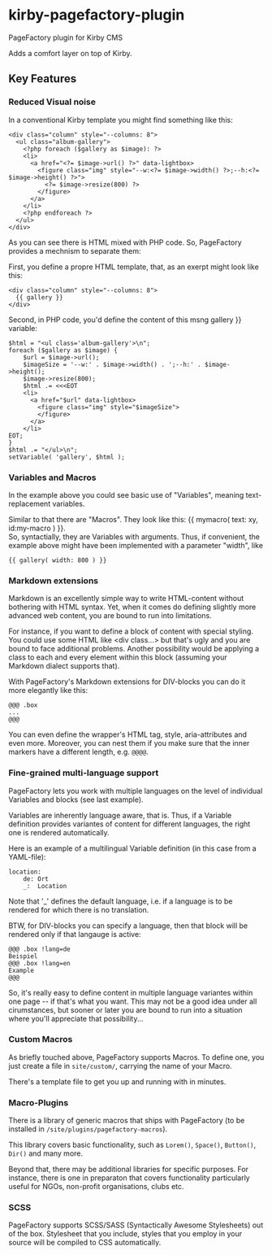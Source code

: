 # kirby-pagefactory-plugin

PageFactory plugin for Kirby CMS

Adds a comfort layer on top of Kirby.

## Key Features

### Reduced Visual noise

In a conventional Kirby template you might find something like this:

    <div class="column" style="--columns: 8">
      <ul class="album-gallery">
        <?php foreach ($gallery as $image): ?>
        <li>
          <a href="<?= $image->url() ?>" data-lightbox>
            <figure class="img" style="--w:<?= $image->width() ?>;--h:<?= $image->height() ?>">
              <?= $image->resize(800) ?>
            </figure>
          </a>
        </li>
        <?php endforeach ?>
      </ul>
    </div>

As you can see there is HTML mixed with PHP code.
So, PageFactory provides a mechnism to separate them:

First, you define a propre HTML template, that, as an exerpt might look like this:

    <div class="column" style="--columns: 8">
      {{ gallery }}
    </div>

Second, in PHP code, you'd define the content of this msng gallery }} variable:

	$html = "<ul class='album-gallery'>\n";
    foreach ($gallery as $image) {
    	$url = $image->url();
    	$imageSize = '--w:' . $image->width() . ';--h:' . $image->height();
    	$image->resize(800);
    	$html .= <<<EOT
        <li>
          <a href="$url" data-lightbox>
            <figure class="img" style="$imageSize">
            </figure>
          </a>
        </li>
    EOT;
	}
	$html .= "</ul>\n";
	setVariable( 'gallery', $html );



### Variables and Macros

In the example above you could see basic use of "Variables", meaning text-replacement variables.

Similar to that there are "Macros". They look like this: {{ mymacro( text: xy, id:my-macro ) }}.  
So, syntactially, they are Variables with arguments. Thus, if convenient, the example above might have been implemented with a parameter "width", like

	{{ gallery( width: 800 ) }}



### Markdown extensions

Markdown is an excellently simple way to write HTML-content without bothering with HTML syntax. 
Yet, when it comes do defining slightly more advanced web content, you are bound to run into limitations.

For instance, if you want to define a block of content with special styling. 
You could use some HTML like &lt;div class...> but that's ugly and you are bound to face additional problems.
Another possibility would be applying a class to each and every element within this block (assuming your Markdown dialect supports that).

With PageFactory's Markdown extensions for DIV-blocks you can do it more elegantly like this:

	@@@ .box
	...
	@@@

You can even define the wrapper's HTML tag, style, aria-attributes and even more. Moreover, you can nest them if you make sure that the inner markers have a different length, e.g. ``@@@@``.


### Fine-grained multi-language support

PageFactory lets you work with multiple languages on the level of individual Variables and blocks (see last example).

Variables are inherently language aware, that is. Thus, if a Variable definition provides variantes of content for different languages, the right one is rendered automatically.

Here is an example of a multilingual Variable definition (in this case from a YAML-file):

	location:
		de: Ort
		_:  Location

Note that '_' defines the default language, i.e. if a language is to be rendered for which there is no translation.

BTW, for DIV-blocks you can specify a language, then that block will be rendered only if that langauge is active:

	@@@ .box !lang=de
	Beispiel
	@@@ .box !lang=en
	Example
	@@@

So, it's really easy to define content in multiple language variantes within one page -- if that's what you want. This may not be a good idea under all cirumstances, but sooner or later you are bound to run into a situation where you'll appreciate that possibility...


### Custom Macros

As briefly touched above, PageFactory supports Macros. To define one, you just create a file in ``site/custom/``, carrying the name of your Macro.

There's a template file to get you up and running with in minutes.

### Macro-Plugins

There is a library of generic macros that ships with PageFactory (to be installed in ``/site/plugins/pagefactory-macros``).

This library covers basic functionality, such as ``Lorem()``, ``Space()``, ``Button()``, ``Dir()`` and many more.

Beyond that, there may be additional libraries for specific purposes. For instance, there is one in preparaton that covers functionality particularly useful for NGOs, non-profit organisations, clubs etc.


### SCSS

PageFactory supports SCSS/SASS (Syntactically Awesome Stylesheets) out of the box. Stylesheet that you include, styles that you employ in your source will be compiled to CSS automatically.


